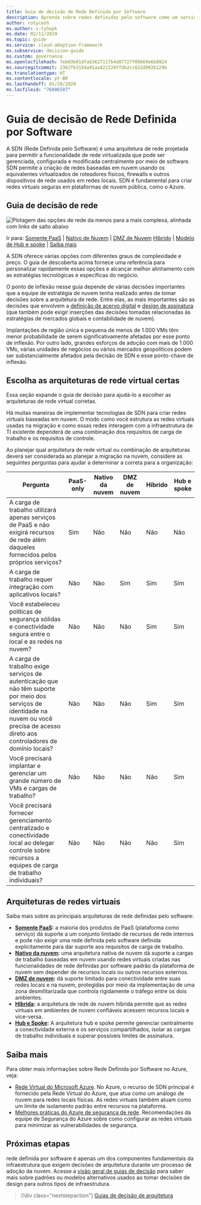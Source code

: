 ```yaml
---
title: Guia de decisão de Rede Definida por Software
description: Aprenda sobre redes definidas pelo software como um serviço principal em migrações do Azure.
author: rotycenh
ms.author: v-tyhopk
ms.date: 02/11/2019
ms.topic: guide
ms.service: cloud-adoption-framework
ms.subservice: decision-guide
ms.custom: governance
ms.openlocfilehash: 7eb03b01dfab3627117b4d07727f09669e6b0924
ms.sourcegitcommit: 2362fb3154a91aa421224ffdb2cc632d982b129b
ms.translationtype: HT
ms.contentlocale: pt-BR
ms.lasthandoff: 01/28/2020
ms.locfileid: "76806587"
---
```

# <a name="software-defined-networking-decision-guide"></a>Guia de decisão de Rede Definida por Software

A SDN (Rede Definida pelo Software) é uma arquitetura de rede projetada para permitir a funcionalidade de rede virtualizada que pode ser gerenciada, configurada e modificada centralmente por meio de software. SDN permite a criação de redes baseadas em nuvem usando os equivalentes virtualizados de roteadores físicos, firewalls e outros dispositivos de rede usados em redes locais. SDN é fundamental para criar redes virtuais seguras em plataformas de nuvem pública, como o Azure.

## <a name="networking-decision-guide"></a>Guia de decisão de rede

![Plotagem das opções de rede da menos para a mais complexa, alinhada com links de salto abaixo](../../_images/decision-guides/decision-guide-software-defined-network.png)

Ir para: [Somente PaaS](./paas-only.md) | [Nativo de Nuvem](./cloud-native.md) | [DMZ de Nuvem](./cloud-dmz.md) [Híbrido](./hybrid.md) | [Modelo de Hub e spoke](./hub-spoke.md) | [Saiba mais](#learn-more)

A SDN oferece várias opções com diferentes graus de complexidade e preço. O guia de descoberta acima fornece uma referência para personalizar rapidamente essas opções e alcançar melhor alinhamento com as estratégias tecnológicas e específicas do negócio.

O ponto de inflexão nesse guia depende de várias decisões importantes que a equipe de estratégia de nuvem tenha realizado antes de tomar decisões sobre a arquitetura de rede. Entre elas, as mais importantes são as decisões que envolvem a [definição de acervo digital](../../digital-estate/index.md) e [design de assinatura](../subscriptions/index.md) (que também pode exigir inserções das decisões tomadas relacionadas às estratégias de mercados globais e contabilidade de nuvem).

Implantações de região única e pequena de menos de 1.000 VMs têm menor probabilidade de serem significativamente afetadas por esse ponto de inflexão. Por outro lado, grandes esforços de adoção com mais de 1.000 VMs, várias unidades de negócios ou vários mercados geopolíticos podem ser substancialmente afetados pela decisão de SDN e esse ponto-chave de inflexão.

## <a name="choose-the-right-virtual-networking-architectures"></a>Escolha as arquiteturas de rede virtual certas

Essa seção expande o guia de decisão para ajudá-lo a escolher as arquiteturas de rede virtual corretas.

Há muitas maneiras de implementar tecnologias de SDN para criar redes virtuais baseadas em nuvem. O modo como você estrutura as redes virtuais usadas na migração e como essas redes interagem com a infraestrutura de TI existente dependerá de uma combinação dos requisitos de carga de trabalho e os requisitos de controle.

Ao planejar qual arquitetura de rede virtual ou combinação de arquiteturas deverá ser considerada ao planejar a migração na nuvem, considere as seguintes perguntas para ajudar a determinar a correta para a organização:

| Pergunta | PaaS-only | Nativo da nuvem | DMZ de nuvem | Híbrido | Hub e spoke |
|-----|-----|-----|-----|-----|-----|
| A carga de trabalho utilizará apenas serviços de PaaS e não exigirá recursos de rede além daqueles fornecidos pelos próprios serviços? | Sim | Não | Não | Não | Não |
| A carga de trabalho requer integração com aplicativos locais? | Não | Não | Sim | Sim | Sim |
| Você estabeleceu políticas de segurança sólidas e conectividade segura entre o local e as redes na nuvem? | Não | Não | Não | Sim | Sim |
| A carga de trabalho exige serviços de autenticação que não têm suporte por meio dos serviços de identidade na nuvem ou você precisa de acesso direto aos controladores de domínio locais? | Não | Não | Não | Sim | Sim |
| Você precisará implantar e gerenciar um grande número de VMs e cargas de trabalho? | Não | Não | Não | Não | Sim |
| Você precisará fornecer gerenciamento centralizado e conectividade local ao delegar controle sobre recursos a equipes de carga de trabalho individuais? | Não | Não | Não | Não | Sim |

## <a name="virtual-networking-architectures"></a>Arquiteturas de redes virtuais

Saiba mais sobre as principais arquiteturas de rede definidas pelo software:

- **[Somente PaaS](./paas-only.md):** a maioria dos produtos de PaaS (plataforma como serviço) dá suporte a um conjunto limitado de recursos de rede internos e pode não exigir uma rede definida pelo software definida explicitamente para dar suporte aos requisitos de carga de trabalho.
- **[Nativo da nuvem](./cloud-native.md):** uma arquitetura nativa de nuvem dá suporte a cargas de trabalho baseadas em nuvem usando redes virtuais criadas nas funcionalidades de rede definidas por software padrão da plataforma de nuvem sem depender de recursos locais ou outros recursos externos.
- **[DMZ de nuvem](./cloud-dmz.md):** dá suporte limitado para conectividade entre suas redes locais e na nuvem, protegidas por meio da implementação de uma zona desmilitarizada que controla rigidamente o tráfego entre os dois ambientes.
- **[Híbrida](./hybrid.md):** a arquitetura de rede de nuvem híbrida permite que as redes virtuais em ambientes de nuvem confiáveis acessem recursos locais e vice-versa.
- **[Hub e Spoke](./hub-spoke.md):** A arquitetura hub e spoke permite gerenciar centralmente a conectividade externa e os serviços compartilhados, isolar as cargas de trabalho individuais e superar possíveis limites de assinatura.

## <a name="learn-more"></a>Saiba mais

Para obter mais informações sobre Rede Definida por Software no Azure, veja:

- [Rede Virtual do Microsoft Azure](https://docs.microsoft.com/azure/virtual-network/virtual-networks-overview). No Azure, o recurso de SDN principal é fornecido pela Rede Virtual do Azure, que atua como um análogo de nuvem para redes locais físicas. As redes virtuais também atuam como um limite de isolamento padrão entre recursos na plataforma.
- [Melhores práticas do Azure de segurança de rede](https://docs.microsoft.com/azure/security/azure-security-network-security-best-practices). Recomendações da equipe de Segurança do Azure sobre como configurar as redes virtuais para minimizar as vulnerabilidades de segurança.

## <a name="next-steps"></a>Próximas etapas

rede definida por software é apenas um dos componentes fundamentais da infraestrutura que exigem decisões de arquitetura durante um processo de adoção da nuvem. Acesse a [visão geral de guias de decisão](../index.md) para saber mais sobre padrões ou modelos alternativos usados ao tomar decisões de design para outros tipos de infraestrutura.

> [!div class="nextstepaction"]
> [Guias de decisão de arquitetura](../index.md)
